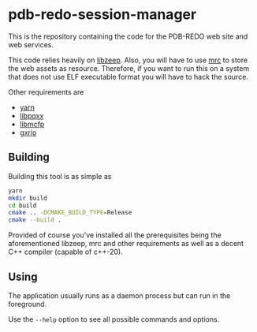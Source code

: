 pdb-redo-session-manager
========================

This is the repository containing the code for the PDB-REDO web site and web services.

This code relies heavily on [libzeep](https://github.com/mhekkel/libzeep). Also, you will have to use [mrc](https://github.com/mhekkel/mrc) to store the web assets as resource. Therefore, if you want to run this on a system that does not use ELF executable format you will have to hack the source.

Other requirements are

* [yarn](https://yarnpkg.org)
* [libpqxx](https://pqxx.org)
* [libmcfp](https://github.com/mhekkel/libmcfp.git)
* [gxrio](https://github.com/mhekkel/gxrio.git)

Building
--------

Building this tool is as simple as

```bash
yarn
mkdir build
cd build
cmake .. -DCMAKE_BUILD_TYPE=Release
cmake --build .
```

Provided of course you've installed all the prerequisites being the aforementioned libzeep, mrc and other requirements as well as a decent C++ compiler (capable of c++-20).

Using
-----

The application usually runs as a daemon process but can run in the foreground.

Use the `--help` option to see all possible commands and options.
